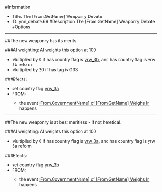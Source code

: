 #Information
 - Title: The [From.GetName] Weaponry Debate
 - ID: ynn_debate.69
#Description
The [From.GetName] Weaponry Debate
#Options

___
##The new weaponry has its merits.

###AI weighting:
AI weights this option at 100
 - Multiplied by 0 if has country flag is [yrw_3b](../flags/yrw_3b.md), and has country flag is yrw 3b reform
 - Multiplied by 20 if has tag is G33


###Efects:<ul><li>set country flag [yrw_3a](../flags/yrw_3a.md)</li><li>FROM:</li><ul><li>the event [[From.GovernmentName] of [From.GetName] Weighs In](../events/from_governmentname_of_from_getname_weighs_in.md) happens</li></ul></ul>

___
##The new weaponry is at best meritless - if not heretical.

###AI weighting:
AI weights this option at 100
 - Multiplied by 0 if has country flag is [yrw_3a](../flags/yrw_3a.md), and has country flag is yrw 3a reform


###Efects:<ul><li>set country flag [yrw_3b](../flags/yrw_3b.md)</li><li>FROM:</li><ul><li>the event [[From.GovernmentName] of [From.GetName] Weighs In](../events/from_governmentname_of_from_getname_weighs_in.md) happens</li></ul></ul>

